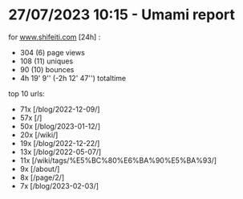 # 27/07/2023 10:15 - Umami report
for www.shifeiti.com [24h] :

 - 304 (6) page views
 - 108 (11) uniques
 - 90 (10) bounces
 - 4h 19' 9'' (-2h 12' 47'') totaltime


top 10 urls:
 - 71x [/blog/2022-12-09/]
 - 57x [/]
 - 50x [/blog/2023-01-12/]
 - 20x [/wiki/]
 - 19x [/blog/2022-12-22/]
 - 13x [/blog/2022-05-07/]
 - 11x [/wiki/tags/%E5%BC%80%E6%BA%90%E5%BA%93/]
 - 9x [/about/]
 - 8x [/page/2/]
 - 7x [/blog/2023-02-03/]


